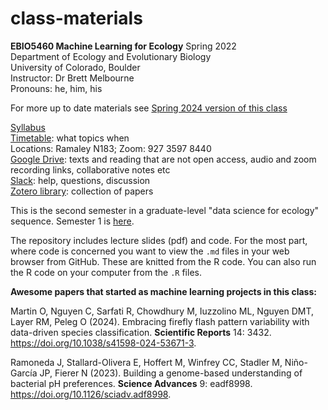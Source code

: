 # class-materials
**EBIO5460 Machine Learning for Ecology** Spring 2022\
Department of Ecology and Evolutionary Biology\
University of Colorado, Boulder\
Instructor: Dr Brett Melbourne\
Pronouns: he, him, his

For more up to date materials see [Spring 2024 version of this class](https://github.com/EBIO5460Spring2024/class-materials)

[Syllabus](00_syllabus5460.md)\
[Timetable](00_timetable.md): what topics when\
Locations: Ramaley N183; Zoom: 927 3597 8440\
[Google Drive](https://drive.google.com/drive/folders/16jMJk5DqKvwx_KS2gcOklBQhBqxKetmM?usp=sharing): texts and reading that are not open access, audio and zoom recording links, collaborative notes etc\
[Slack](https://ebiomachinele-e2t9832.slack.com): help, questions, discussion\
[Zotero library](https://www.zotero.org/groups/4619195/machine_learning_ecology_2022/library): collection of papers

This is the second semester in a graduate-level "data science for ecology" sequence. Semester 1 is [here](https://github.com/EBIO5460Fall2021/class-materials).

The repository includes lecture slides (pdf) and code. For the most part, where code is concerned you want to view the `.md` files in your web browser from GitHub. These are knitted from the R code. You can also run the R code on your computer from the `.R` files.

**Awesome papers that started as machine learning projects in this class:**

Martin O, Nguyen C, Sarfati R, Chowdhury M, Iuzzolino ML, Nguyen DMT, Layer RM, Peleg O (2024). Embracing firefly flash pattern variability with data-driven species classification. **Scientific Reports** 14: 3432. https://doi.org/10.1038/s41598-024-53671-3.

Ramoneda J, Stallard-Olivera E, Hoffert M, Winfrey CC, Stadler M, Niño-García JP, Fierer N (2023). Building a genome-based understanding of bacterial pH preferences. **Science Advances** 9: eadf8998. https://doi.org/10.1126/sciadv.adf8998.

